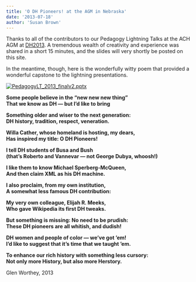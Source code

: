 ```yaml
---
title: 'O DH Pioneers! at the AGM in Nebraska'
date: '2013-07-18'
author: 'Susan Brown'
---
```

Thanks to all of the contributors to our Pedagogy Lightning Talks at the ACH AGM at [DH2013](http://dh2013.unl.edu/). A tremendous wealth of creativity and experience was shared in a short 15 minutes, and the slides will very shortly be posted on this site.

In the meantime, though, here is the wonderfully witty poem that provided a wonderful capstone to the lightning presentations.

[![PedagogyLT_2013_finalv2.pptx](../../../../../../uploads/2013/07/O-DH-pioneers.jpg)](http://ach.org/wp-content/uploads/2013/07/O-DH-pioneers.jpg)

**Some people believe in the “new new new thing”**  
**That we know as DH — but I’d like to bring**

**Something older and wiser to the next generation:**  
**DH history, tradition, respect, veneration.**

**Willa Cather, whose homeland is hosting, my dears,**  
**Has inspired my title: O DH Pioneers!**

**I tell DH students of Busa and Bush**  
**(that’s Roberto and Vannevar — not George Dubya, whoosh!)**

**I like them to know Michael Sperberg-McQueen,**  
**And then claim XML as his DH machine.**

**I also proclaim, from my own institution,**  
**A somewhat less famous DH contribution:**

**My very own colleague, Elijah R. Meeks,**  
**Who gave Wikipedia its first DH tweaks.**

**But something is missing: No need to be prudish:**  
**These DH pioneers are all whitish, and dudish!**

**DH women and people of color — we’ve got ’em!**  
**I’d like to suggest that it’s time that we taught ’em.**

**To enhance our rich history with something less cursory:**  
**Not only more History, but also more Herstory.**

Glen Worthey, 2013